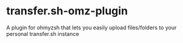 # transfer.sh-omz-plugin
A plugin for ohmyzsh that lets you easily upload files/folders to your personal transfer.sh instance 
